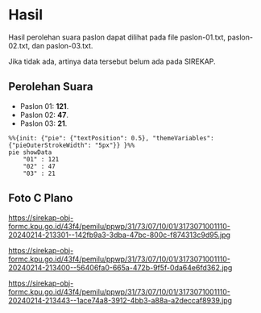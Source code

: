# Hasil

Hasil perolehan suara paslon dapat dilihat pada file paslon-01.txt, paslon-02.txt, dan paslon-03.txt.

Jika tidak ada, artinya data tersebut belum ada pada SIREKAP.

## Perolehan Suara

 * Paslon 01: **121**.
 * Paslon 02: **47**.
 * Paslon 03: **21**.

```mermaid
%%{init: {"pie": {"textPosition": 0.5}, "themeVariables": {"pieOuterStrokeWidth": "5px"}} }%%
pie showData
    "01" : 121
    "02" : 47
    "03" : 21
```
## Foto C Plano

https://sirekap-obj-formc.kpu.go.id/43f4/pemilu/ppwp/31/73/07/10/01/3173071001110-20240214-213301--142fb9a3-3dba-47bc-800c-f874313c9d95.jpg

https://sirekap-obj-formc.kpu.go.id/43f4/pemilu/ppwp/31/73/07/10/01/3173071001110-20240214-213400--56406fa0-665a-472b-9f5f-0da64e6fd362.jpg

https://sirekap-obj-formc.kpu.go.id/43f4/pemilu/ppwp/31/73/07/10/01/3173071001110-20240214-213443--1ace74a8-3912-4bb3-a88a-a2deccaf8939.jpg
